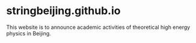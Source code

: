# stringbeijing.github.io
This website is to announce academic activities of theoretical high energy physics in Beijing.
